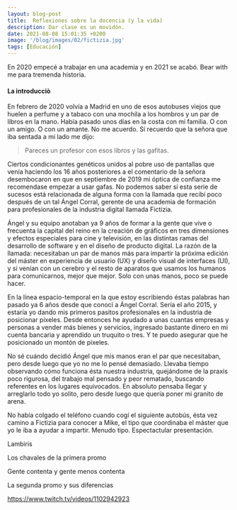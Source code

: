 ```yaml
---
layout: blog-post
title:  Reflexiones sobre la docencia (y la vida)
description: Dar clase es un movidón.
date: 2021-08-08 15:01:35 +0200
image: '/blog/images/02/fictizia.jpg'
tags: [Educación]
---
```


En 2020 empecé a trabajar en una academia y en 2021 se acabó. Bear with me para tremenda historia.

#### La introducciò

En febrero de 2020 volvía a Madrid en uno de esos autobuses viejos que huelen a perfume y a tabaco con una mochila a los hombros y un par de libros en la mano. Había pasado unos días en la costa con mi familia. O con un amigo. O con un amante. No me acuerdo. Sí recuerdo que la señora que iba sentada a mi lado me dijo:

> Pareces un profesor con esos libros y las gafitas.

Ciertos condicionantes genéticos unidos al pobre uso de pantallas que venía haciendo los 16 años posteriores a el comentario de la señora desembocaron en que en septiembre de 2019 mi óptica de confianza me recomendase empezar a usar gafas. No podemos saber si esta serie de sucesos está relacionada de alguna forma con la llamada que recibí poco después de un tal Ángel Corral, gerente de una academia de formación para profesionales de la industria digital llamada Fictizia.

Ángel y su equipo anotaban ya 9 años de formar a la gente que vive o frecuenta la capital del reino en la creación de gráficos en tres dimensiones y efectos especiales para cine y televisión, en las distintas ramas del desarrollo de software y en el diseño de producto digital. <!-- Si te parece que estoy explicando demasiado sobre las materias que se impartían en Fictizia, te recomiendo encarecidamente que hagas amigos fuera del sector. -->La razón de la llamada: necesitaban un par de manos más para impartir la próxima edición del máster en experiencia de usuario (UX) y diseño visual de interfaces (UI), y si venían con un cerebro y el resto de aparatos que usamos los humanos para comunicarnos, mejor que mejor. Solo con unas manos, poco se puede hacer.

En la línea espacio-temporal en la que estoy escribiendo éstas palabras han pasado ya 6 años desde que conocí a Ángel Corral. Sería el año 2015, y estaría yo dando mis primeros pasitos profesionales en la industria de posicionar píxeles. Desde entonces he ayudado a unas cuantas empresas y personas a vender más bienes y servicios, ingresado bastante dinero en mi cuenta bancaria y aprendido un truquito o tres. Y te puedo asegurar que he posicionado un montón de píxeles.

No sé cuándo decidió Ángel que mis manos eran el par que necesitaban, pero desde luego que yo no me lo pensé demasiado. Llevaba tiempo observando cómo funciona ésta nuestra industria, quejándome de la praxis poco rigurosa, del trabajo mal pensado y peor rematado, buscando referentes en los lugares equivocados. En absoluto pensaba llegar y arreglarlo todo yo solito, pero desde luego que quería poner mi granito de arena.

No había colgado el teléfono cuando cogí el siguiente autobús, ésta vez camino a Fictizia para conocer a Mike, el tipo que coordinaba el máster que yo le iba a ayudar a impartir. Menudo tipo. Espectactular presentación. 

Lambiris

Los chavales de la primera promo

Gente contenta y gente menos contenta

La segunda promo y sus diferencias

https://www.twitch.tv/videos/1102942923 